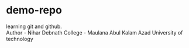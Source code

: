 # demo-repo
learning git and github.
<br/>
Author - Nihar Debnath
College - Maulana Abul Kalam Azad University of technology